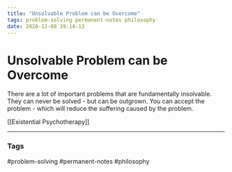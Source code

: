 ```yaml
---
title: "Unsolvable Problem can be Overcome"
tags: problem-solving permanent-notes philosophy
date: 2020-12-08 19:14:13
---
```


# Unsolvable Problem can be Overcome

There are a lot of important problems that are fundamentally insolvable. They can never be solved - but can be outgrown. You can accept the problem - which will reduce the suffering caused by the problem.

[[Existential Psychotherapy]]

---
### Tags
#problem-solving #permanent-notes #philosophy
